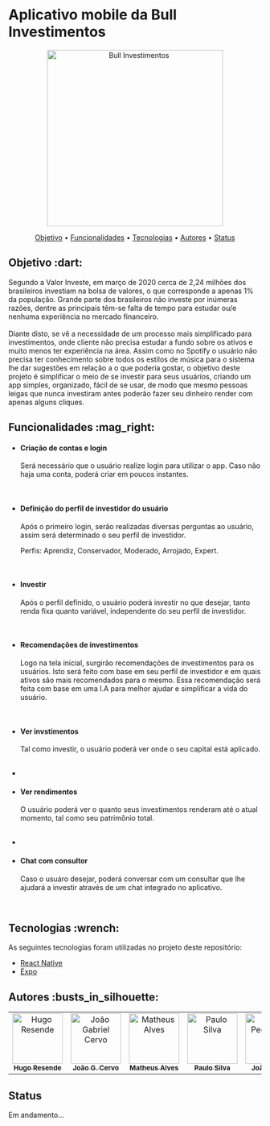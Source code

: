 # Aplicativo mobile da Bull Investimentos

<p align="center"><img src="https://i.ibb.co/6B1NCnr/logogreen-Cut.png" width="350px" alt="Bull Investimentos" /></p>

<p align="center">
 <a href="#objetivo">Objetivo</a> •
 <a href="#funcionalidades">Funcionalidades</a> •
 <a href="#tecnologias">Tecnologias</a> • 
 <a href="#autores">Autores</a> •
 <a href="#status">Status</a> 
</p>

<h2 id="objetivo">Objetivo  :dart:</h2>
Segundo a Valor Investe, em março de 2020 cerca de 2,24 milhões dos brasileiros investiam na bolsa de valores, o que corresponde a apenas 1% da população. Grande parte dos brasileiros não investe por inúmeras razões, dentre as principais têm-se falta de tempo para estudar ou/e nenhuma experiência no mercado financeiro.  <br /><br /> Diante disto, se vê a necessidade de um processo mais simplificado para investimentos, onde cliente não precisa estudar a fundo sobre os ativos e muito menos ter experiência na área. Assim como no Spotify o usuário não precisa ter conhecimento sobre todos os estilos de música para o sistema lhe dar sugestões em relação a o que poderia gostar, o objetivo deste projeto é simplificar o meio de se investir para seus usuários, criando um app simples, organizado, fácil de se usar, de modo que mesmo pessoas leigas que nunca investiram antes poderão fazer seu dinheiro render com apenas alguns cliques.

<h2 id="funcionalidades">Funcionalidades  :mag_right:</h2>
<ul>
 
 <li>
  <h4>Criação de contas e login</h4>
  <p>Será necessário que o usuário realize login para utilizar o app. Caso não haja uma conta, poderá criar em poucos instantes. </p> <br />
 </li>
 
 <li>
  <h4>Definição do perfil de investidor do usuário</h4>
  <p>Após o primeiro login, serão realizadas diversas perguntas ao usuário, assim será determinado o seu perfil de investidor. </p>
  <p>Perfis: Aprendiz, Conservador, Moderado, Arrojado, Expert.</p> <br />
 </li> 
 
<li>
  <h4>Investir</h4>
  <p>Após o perfil definido, o usuário poderá investir no que desejar, tanto renda fixa quanto variável, independente do seu perfil de investidor.</p> <br />
 </li>
<li>
  <h4>Recomendações de investimentos</h4>
  <p>Logo na tela inicial, surgirão recomendações de investimentos para os usuários. Isto será feito com base em seu perfil de investidor e em quais ativos são mais recomendados para o mesmo. Essa recomendação será feita com base em uma I.A para melhor ajudar e simplificar a vida do usuário.</p> <br />
</li>

 <li>
  <h4>Ver invstimentos</h4>
  <p>Tal como investir, o usuário poderá ver onde o seu capital está aplicado.</p> <br />
 </li>
<li>

<li>
  <h4>Ver rendimentos</h4>
  <p>O usuário poderá ver o quanto seus investimentos renderam até o atual momento, tal como seu patrimônio total.</p> <br />
 </li>
<li>

<li>
  <h4>Chat com consultor</h4>
  <p>Caso o usuáro desejar, poderá conversar com um consultar que lhe ajudará a investir através de um chat integrado no aplicativo.</p> <br />
</li>

</ul>

<h2 id="tecnologias">Tecnologias  :wrench:</h2>

As seguintes tecnologias foram utilizadas no projeto deste repositório:

- [React Native](https://reactnative.dev/)
- [Expo](https://expo.io/)

<h2 id="autores">Autores  :busts_in_silhouette: </h2>

<!-- ALL-CONTRIBUTORS-LIST:START - Do not remove or modify this section -->
<!-- prettier-ignore-start -->
<!-- markdownlint-disable -->
<table>
  <tr>
    <td align="center"><a href="https://www.linkedin.com/in/hugo-resende-407594b4/"><img src="https://media-exp1.licdn.com/dms/image/C4E03AQGUAIeBkbD7rg/profile-displayphoto-shrink_400_400/0?e=1610582400&v=beta&t=Lc8cI04nRfniwev8C50T-xH3fieZ-tinp5FtDBK9fCA" width="100px;" alt="Hugo Resende"/><br /><sub><b>Hugo Resende</b></sub></a></td>
    <td align="center"><a href="https://github.com/Gabriel-Cervo"><img src="https://avatars3.githubusercontent.com/u/56052678?s=460&u=92c7b9e7ebac7c4a7caee2cd2b67165b460678dd&v=4" width="100px;" alt="João Gabriel Cervo"/><br /><sub><b>João G. Cervo</b></sub></a></td>
    <td align="center"><a href="https://github.com/AlvesMatheusO"><img src="https://avatars0.githubusercontent.com/u/53059041?s=460&u=464d41b604f06b390efeda79effa662d0ad3e3e9&v=4" width="100px;" alt="Matheus Alves"/><br /><sub><b>Matheus Alves</b></sub></a></td>
    <td align="center"><a href="https://github.com/paulodevsilva"><img src="https://avatars0.githubusercontent.com/u/52604868?s=400&u=5cb938fc8ccc3b54aae7ed059cc8b3f85151d159&v=44" width="100px;" alt="Paulo Silva"/><br /><sub><b>Paulo Silva</b></sub></a></td>
    <td align="center"><a href="https://github.com/Exwii"><img src="https://avatars2.githubusercontent.com/u/39139553?s=460&v=4" width="100px;" alt="João Pedro Thé"/><br /><sub><b>João P. Thé</b></sub></a></td>
    
  </tr>
</table>

<!-- markdownlint-enable -->
<!-- prettier-ignore-end -->
<!-- ALL-CONTRIBUTORS-LIST:END -->

<h2 id="status">Status</h2>
<p>Em andamento...</p>
